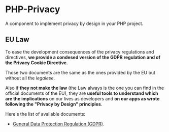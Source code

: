 # PHP-Privacy
A component to implement privacy by design in your PHP project.

EU Law
------

To ease the development consequences of the privacy regulations and directives, **we provide a condesed version of the GDPR regulation and of the Privacy Cookie Directive**.

Those two documents are the same as the ones provided by the EU but without all the *legalese*.

Also if **they not make the law** (the Law always is the one you can find in the official documents of the EU), they are **useful tools to understand which are the implications** on our lives as developers and **on our apps as wrote following the "Privacy by Design" principles**.

Here's the list of available documents:

- [General Data Protection Regulation (GDPR)](EU-law/GDPR-for-devs.md).
